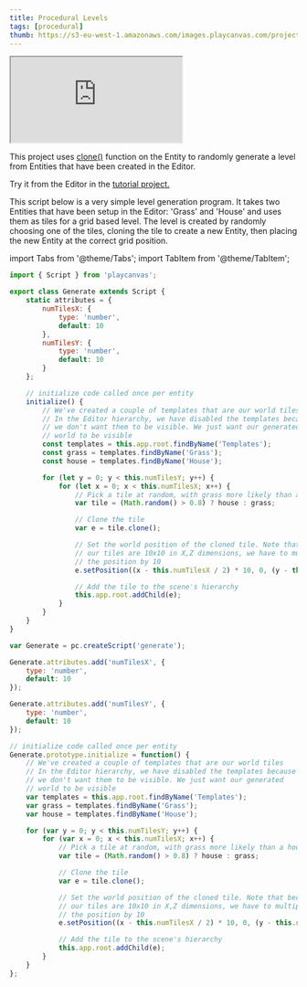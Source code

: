 ```yaml
---
title: Procedural Levels
tags: [procedural]
thumb: https://s3-eu-west-1.amazonaws.com/images.playcanvas.com/projects/12/405864/A3MSWE-image-75.jpg
---
```


<div className="iframe-container">
    <iframe loading="lazy" src="https://playcanv.as/p/smskdMrk/" title="Procedural Levels"></iframe>
</div>

This project uses [clone()][1] function on the Entity to randomly generate a level from Entities that have been created in the Editor.

Try it from the Editor in the [tutorial project.][2]

This script below is a very simple level generation program. It takes two Entities that have been setup in the Editor: 'Grass' and 'House' and uses them as tiles for a grid based level. The level is created by randomly choosing one of the tiles, cloning the tile to create a new Entity, then placing the new Entity at the correct grid position.

import Tabs from '@theme/Tabs';
import TabItem from '@theme/TabItem';

<Tabs defaultValue="classic" groupId='script-code'>
<TabItem  value="esm" label="ESM">

```javascript
import { Script } from 'playcanvas';

export class Generate extends Script {
    static attributes = {
        numTilesX: {
            type: 'number',
            default: 10
        },
        numTilesY: {
            type: 'number',
            default: 10
        }
    };

    // initialize code called once per entity
    initialize() {
        // We've created a couple of templates that are our world tiles
        // In the Editor hierarchy, we have disabled the templates because
        // we don't want them to be visible. We just want our generated
        // world to be visible
        const templates = this.app.root.findByName('Templates');
        const grass = templates.findByName('Grass');
        const house = templates.findByName('House');

        for (let y = 0; y < this.numTilesY; y++) {
            for (let x = 0; x < this.numTilesX; x++) {
                // Pick a tile at random, with grass more likely than a house
                var tile = (Math.random() > 0.8) ? house : grass;

                // Clone the tile
                var e = tile.clone();

                // Set the world position of the cloned tile. Note that because
                // our tiles are 10x10 in X,Z dimensions, we have to multiply
                // the position by 10
                e.setPosition((x - this.numTilesX / 2) * 10, 0, (y - this.numTilesX / 2) * 10);

                // Add the tile to the scene's hierarchy
                this.app.root.addChild(e);
            }
        }
    }
}
```

</TabItem>
<TabItem value="classic" label="Classic">

```javascript
var Generate = pc.createScript('generate');

Generate.attributes.add('numTilesX', {
    type: 'number',
    default: 10
});

Generate.attributes.add('numTilesY', {
    type: 'number',
    default: 10
});

// initialize code called once per entity
Generate.prototype.initialize = function() {
    // We've created a couple of templates that are our world tiles
    // In the Editor hierarchy, we have disabled the templates because
    // we don't want them to be visible. We just want our generated
    // world to be visible
    var templates = this.app.root.findByName('Templates');
    var grass = templates.findByName('Grass');
    var house = templates.findByName('House');

    for (var y = 0; y < this.numTilesY; y++) {
        for (var x = 0; x < this.numTilesX; x++) {
            // Pick a tile at random, with grass more likely than a house
            var tile = (Math.random() > 0.8) ? house : grass;

            // Clone the tile
            var e = tile.clone();

            // Set the world position of the cloned tile. Note that because
            // our tiles are 10x10 in X,Z dimensions, we have to multiply
            // the position by 10
            e.setPosition((x - this.numTilesX / 2) * 10, 0, (y - this.numTilesX / 2) * 10);

            // Add the tile to the scene's hierarchy
            this.app.root.addChild(e);
        }
    }
};
```

</TabItem>
</Tabs>

[1]: https://api.playcanvas.com/classes/Engine.Entity.html#clone
[2]: https://playcanvas.com/project/405864
